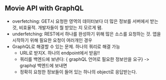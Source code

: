 ## Movie API with GraphQL

- overfetching: GET시 요청한 영역의 데이터보다 더 많은 정보를 서버에서 받는 것, 비효율적. 개발자들이 뭘 받았는 지 모르게 됌.
- underfetching: REST에서 하나를 완성하기 위해 많은 소스를 요청하는 것. 앱을 시작하기 위해 필요한 요청이 여러개인 경우
- GraphQL로 해결할 수 있는 문제. 하나의 쿼리로 해결 가능
  - URL로 받지X. 하나의 endpoint에서 받음!!
  - 쿼리를 백엔드에 보낸다: { graphQL 언어로 필요한 정보만을 요구} -> graphql 백엔드에 보내면
  - 정확히 요청한 정보들이 들어 있는 하나의 object로 응답받는다.
